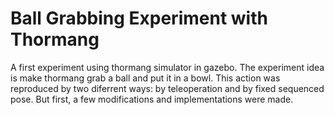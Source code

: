 # Ball Grabbing Experiment with Thormang
A first experiment using thormang simulator in gazebo. The experiment idea is make thormang grab a ball and put it in a 
bowl. This action was reproduced by two diferrent ways: by teleoperation and by fixed sequenced pose. 
But first, a few modifications and implementations were made.
